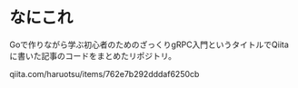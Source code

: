 # なにこれ
Goで作りながら学ぶ初心者のためのざっくりgRPC入門というタイトルでQiitaに書いた記事のコードをまとめたリポジトリ。

qiita.com/haruotsu/items/762e7b292dddaf6250cb
